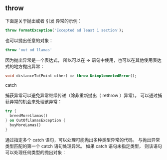 ## throw

下面是关于抛出或者 引发 异常的示例：

```dart
throw FormatException('Excepted ad least 1 section');
```

也可以抛出任意的对象：

```dart
throw 'out od llamas'
```

因为抛出异常是一个表达式， 所以可以在 => 语句中使用，也可以在其他使用表达式的地方抛出异常：

```dart
void distanceTo(Point other) => throw UnimplementedError();
```

catch

捕获异常可以避免异常继续传递（除非重新抛出（ rethrow ）异常）。 可以通过捕获异常的机会来处理该异常：

```dart
try {
  breedMoreLlamas()
} on OutOfLlamasException {
  buyMoreLamas()
}
```

通过指定多个 catch 语句，可以处理可能抛出多种类型异常的代码。 与抛出异常类型匹配的第一个 catch 语句处理异常。 如果 catch 语句未指定类型， 则该语句可以处理任何类型的抛出对象：
